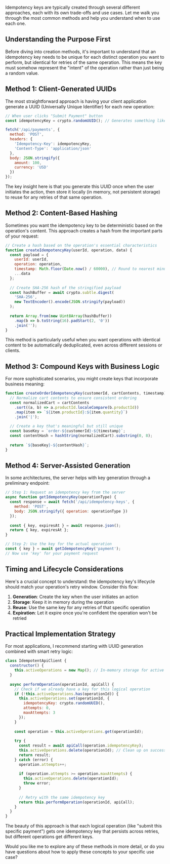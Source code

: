 Idempotency keys are typically created through several different approaches, each with its own trade-offs and use cases. Let me walk you through the most common methods and help you understand when to use each one.

## Understanding the Purpose First

Before diving into creation methods, it's important to understand that an idempotency key needs to be unique for each distinct operation you want to perform, but identical for retries of the same operation. This means the key must somehow represent the "intent" of the operation rather than just being a random value.

## Method 1: Client-Generated UUIDs

The most straightforward approach is having your client application generate a UUID (Universally Unique Identifier) for each new operation:

```javascript
// When user clicks "Submit Payment" button
const idempotencyKey = crypto.randomUUID(); // Generates something like: "f47ac10b-58cc-4372-a567-0e02b2c3d479"

fetch('/api/payments', {
  method: 'POST',
  headers: {
    'Idempotency-Key': idempotencyKey,
    'Content-Type': 'application/json'
  },
  body: JSON.stringify({
    amount: 100,
    currency: 'USD'
  })
});
```

The key insight here is that you generate this UUID once when the user initiates the action, then store it locally (in memory, not persistent storage) to reuse for any retries of that same operation.

## Method 2: Content-Based Hashing

Sometimes you want the idempotency key to be deterministic based on the operation's content. This approach creates a hash from the important parts of your request:

```javascript
// Create a hash based on the operation's essential characteristics
function createIdempotencyKey(userId, operation, data) {
  const payload = {
    userId: userId,
    operation: operation,
    timestamp: Math.floor(Date.now() / 60000), // Round to nearest minute
    ...data
  };
  
  // Create SHA-256 hash of the stringified payload
  const hashBuffer = await crypto.subtle.digest(
    'SHA-256', 
    new TextEncoder().encode(JSON.stringify(payload))
  );
  
  return Array.from(new Uint8Array(hashBuffer))
    .map(b => b.toString(16).padStart(2, '0'))
    .join('');
}
```

This method is particularly useful when you want operations with identical content to be automatically deduplicated, even across different sessions or clients.

## Method 3: Compound Keys with Business Logic

For more sophisticated scenarios, you might create keys that incorporate business meaning:

```javascript
function createOrderIdempotencyKey(customerId, cartContents, timestamp) {
  // Normalize cart contents to ensure consistent ordering
  const normalizedCart = cartContents
    .sort((a, b) => a.productId.localeCompare(b.productId))
    .map(item => `${item.productId}:${item.quantity}`)
    .join('|');
  
  // Create a key that's meaningful but still unique
  const baseKey = `order-${customerId}-${timestamp}`;
  const contentHash = hashString(normalizedCart).substring(0, 8);
  
  return `${baseKey}-${contentHash}`;
}
```

## Method 4: Server-Assisted Generation

In some architectures, the server helps with key generation through a preliminary endpoint:

```javascript
// Step 1: Request an idempotency key from the server
async function getIdempotencyKey(operationType) {
  const response = await fetch('/api/idempotency-keys', {
    method: 'POST',
    body: JSON.stringify({ operation: operationType })
  });
  
  const { key, expiresAt } = await response.json();
  return { key, expiresAt };
}

// Step 2: Use the key for the actual operation
const { key } = await getIdempotencyKey('payment');
// Now use 'key' for your payment request
```

## Timing and Lifecycle Considerations

Here's a crucial concept to understand: the idempotency key's lifecycle should match your operation's retry window. Consider this flow:

1. **Generation**: Create the key when the user initiates an action
2. **Storage**: Keep it in memory during the operation
3. **Reuse**: Use the same key for any retries of that specific operation
4. **Expiration**: Let it expire once you're confident the operation won't be retried

## Practical Implementation Strategy

For most applications, I recommend starting with UUID generation combined with smart retry logic:

```javascript
class IdempotentApiClient {
  constructor() {
    this.activeOperations = new Map(); // In-memory storage for active operations
  }
  
  async performOperation(operationId, apiCall) {
    // Check if we already have a key for this logical operation
    if (!this.activeOperations.has(operationId)) {
      this.activeOperations.set(operationId, {
        idempotencyKey: crypto.randomUUID(),
        attempts: 0,
        maxAttempts: 3
      });
    }
    
    const operation = this.activeOperations.get(operationId);
    
    try {
      const result = await apiCall(operation.idempotencyKey);
      this.activeOperations.delete(operationId); // Clean up on success
      return result;
    } catch (error) {
      operation.attempts++;
      
      if (operation.attempts >= operation.maxAttempts) {
        this.activeOperations.delete(operationId);
        throw error;
      }
      
      // Retry with the same idempotency key
      return this.performOperation(operationId, apiCall);
    }
  }
}
```

The beauty of this approach is that each logical operation (like "submit this specific payment") gets one idempotency key that persists across retries, but different operations get different keys.

Would you like me to explore any of these methods in more detail, or do you have questions about how to apply these concepts to your specific use case?